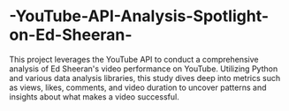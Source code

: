 # -YouTube-API-Analysis-Spotlight-on-Ed-Sheeran-
This project leverages the YouTube API to conduct a comprehensive analysis of Ed Sheeran's video performance on YouTube. Utilizing Python and various data analysis libraries, this study dives deep into metrics such as views, likes, comments, and video duration to uncover patterns and insights about what makes a video successful.
